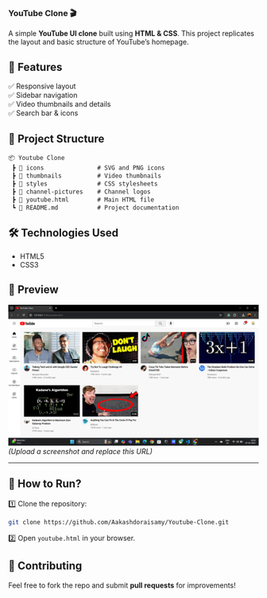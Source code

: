 
### **YouTube Clone 🎬**  

A simple **YouTube UI clone** built using **HTML & CSS**. This project replicates the layout and basic structure of YouTube’s homepage.  


## **🚀 Features**  
✅ Responsive layout  
✅ Sidebar navigation  
✅ Video thumbnails and details  
✅ Search bar & icons  


## **📂 Project Structure**  
```
📦 Youtube Clone
 ┣ 📂 icons               # SVG and PNG icons  
 ┣ 📂 thumbnails          # Video thumbnails  
 ┣ 📂 styles              # CSS stylesheets  
 ┣ 📂 channel-pictures    # Channel logos  
 ┣ 📜 youtube.html        # Main HTML file  
 ┗ 📜 README.md           # Project documentation  
```

## **🛠️ Technologies Used**  
- HTML5  
- CSS3  


## **📸 Preview**  
![YouTube Clone Preview](https://github.com/Aakashdoraisamy/Youtube-Clone/blob/main/Screenshot.png) *(Upload a screenshot and replace this URL)*  

---

## **📌 How to Run?**  
1️⃣ Clone the repository:  
```sh
git clone https://github.com/Aakashdoraisamy/Youtube-Clone.git
```
2️⃣ Open `youtube.html` in your browser.  

## **📩 Contributing**  
Feel free to fork the repo and submit **pull requests** for improvements!  
